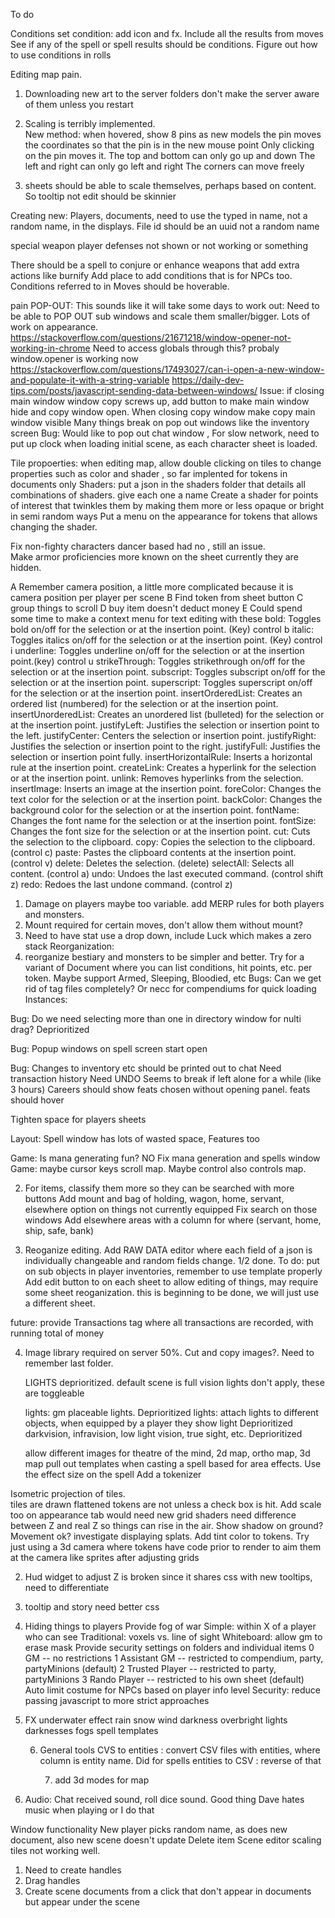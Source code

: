 To do

Conditions
    set condition: add icon and fx. Include all the results from moves
    See if any of the spell or spell results should be conditions. Figure out how to use conditions in rolls 

Editing map pain.

1) Downloading new art to the server folders don't make the server aware of them unless you restart
 
5) Scaling is terribly implemented.  
        New method: when hovered, show 8 pins as new models
        the pin moves the coordinates so that the pin is in the new mouse point
        Only clicking on the pin moves it.
        The top and bottom can only go up and down
        The left and right can only go left and right
        The corners can move freely

6) sheets should be able to scale themselves, perhaps based on content. So tooltip not edit should be skinnier
 
Creating new: Players, documents, need to use the typed in name, not a random name, in the displays. File id should be an uuid not a random name

special weapon player defenses not shown or not working or something

There should be a spell to conjure or enhance weapons that add extra actions like burnify
Add place to add conditions that is for NPCs too.
Conditions referred to in Moves should be hoverable.



pain POP-OUT:
     This sounds like it will take some days to work out:
    Need to be able to POP OUT sub windows and scale them smaller/bigger. Lots of work on appearance.
    https://stackoverflow.com/questions/21671218/window-opener-not-working-in-chrome
    Need to access globals through this? probaly window.opener is working now
    https://stackoverflow.com/questions/17493027/can-i-open-a-new-window-and-populate-it-with-a-string-variable
    https://daily-dev-tips.com/posts/javascript-sending-data-between-windows/
    Issue: if closing main window window copy screws up, add button to make main window hide and copy window open. When closing copy window make copy main window visible
    Many things break on pop out windows like the inventory screen
    Bug: Would like to pop out chat window ,
For slow network, need to put up clock when loading initial scene, as each character sheet is loaded.
 
Tile propoerties: when editing map, allow double clicking on tiles to change properties such as color and shader , so far implented for tokens in documents only
    Shaders: put a json in the shaders folder that details all combinations of shaders. give each one a name
    Create a shader for points of interest that twinkles them by making them more or less opaque or bright in semi random ways
    Put a menu on the appearance for tokens that allows changing the shader.

Fix non-fighty characters dancer based had no , still an issue.   
Make armor proficiencies more known on the sheet currently they are hidden.  
   
A Remember camera position, a little more complicated because it is camera position per player per scene
B Find token from sheet button
C group things to scroll 
D buy item doesn't deduct money
E Could spend some time to make a context menu for text editing with these
    bold: Toggles bold on/off for the selection or at the insertion point. (Key) control b
    italic: Toggles italics on/off for the selection or at the insertion point. (Key) control i
    underline: Toggles underline on/off for the selection or at the insertion point.(key) control u
    strikeThrough: Toggles strikethrough on/off for the selection or at the insertion point.
    subscript: Toggles subscript on/off for the selection or at the insertion point.
    superscript: Toggles superscript on/off for the selection or at the insertion point.
    insertOrderedList: Creates an ordered list (numbered) for the selection or at the insertion point.
    insertUnorderedList: Creates an unordered list (bulleted) for the selection or at the insertion point.
    justifyLeft: Justifies the selection or insertion point to the left.
    justifyCenter: Centers the selection or insertion point.
    justifyRight: Justifies the selection or insertion point to the right.
    justifyFull: Justifies the selection or insertion point fully.
    insertHorizontalRule: Inserts a horizontal rule at the insertion point.
    createLink: Creates a hyperlink for the selection or at the insertion point.
    unlink: Removes hyperlinks from the selection.
    insertImage: Inserts an image at the insertion point.
    foreColor: Changes the text color for the selection or at the insertion point.
    backColor: Changes the background color for the selection or at the insertion point.
    fontName: Changes the font name for the selection or at the insertion point.
    fontSize: Changes the font size for the selection or at the insertion point.
    cut: Cuts the selection to the clipboard.
    copy: Copies the selection to the clipboard. (control c)
    paste: Pastes the clipboard contents at the insertion point. (control v)
    delete: Deletes the selection. (delete)
    selectAll: Selects all content. (control a)
    undo: Undoes the last executed command. (control shift z)
    redo: Redoes the last undone command. (control z)
    
1. Damage on players maybe too variable. add MERP rules for both players and monsters. 
3. Mount required for certain moves, don't allow them without mount?
4. Need to have stat use a drop down, include Luck which makes a zero stack
Reorganization:
5. reorganize bestiary and monsters to be simpler and better. Try for a variant of Document where you can list conditions, hit points, etc. per token. Maybe support Armed, Sleeping, Bloodied, etc
Bugs:
    Can we get rid of tag files completely? Or necc for compendiums for quick loading
Instances:
 
 
Bug: Do we need selecting more than one in directory window  for nulti drag? Deprioritized 

Bug: Popup windows on spell screen start open 

 
Bug: Changes to inventory etc should be printed out to chat
Need transaction history
Need UNDO
Seems to break if left alone for a while (like 3 hours)
Careers should show feats chosen without opening panel. feats should hover
 
Tighten space for players sheets

Layout: Spell window has lots of wasted space, Features too


Game: Is mana generating fun? NO Fix mana generation and spells window
Game: maybe cursor keys scroll map. Maybe control also controls map.


2. For items, classify them more so they can be searched with more buttons
    Add mount and bag of holding, wagon, home, servant, elsewhere option on things not currently equipped
    Fix search on those windows
    Add elsewhere areas with a column for where (servant, home, ship, safe, bank)


3. Reoganize editing.
    Add RAW DATA editor where each field of a json is individually changeable and random fields change. 1/2 done. To do: put on sub objects in player inventories, remember to use template properly
    Add edit button to on each sheet to allow editing of things, may require some sheet reoganization. this is beginning to be done, we will just use a different sheet.


future: provide Transactions tag where all transactions are recorded, with running total of money
 

4. Image library required on server 50%. Cut and copy images?. Need to remember last folder.

    LIGHTS deprioritized. default scene is full vision lights don't apply, these are toggleable
      
    lights: gm placeable lights. Deprioritized
    lights: attach lights to different objects, when equipped by a player they show light Deprioritized
    darkvision, infravision, low light vision, true sight, etc. Deprioritized

    allow different images for theatre of the mind, 2d map, ortho map, 3d map
      pull out templates when casting a spell based for area effects. Use the effect size on the spell
    Add a tokenizer

Isometric projection of tiles.  
    tiles are drawn flattened
    tokens are not unless a check box is hit. Add scale too on appearance tab
    would need new grid shaders
    need difference between Z and real Z so things can rise in the air. Show shadow on ground? Movement ok?
    investigate displaying splats.
    Add tint color to tokens.
    Try just using a 3d camera where tokens have code prior to render to aim them at the camera like sprites after adjusting grids


2. Hud widget to adjust Z is broken since it shares css with new tooltips, need to differentiate
     
3. tooltip and story need better css

  4. Hiding things to players
    Provide fog of war
        Simple: within X of a player who can see
        Traditional: voxels vs. line of sight
        Whiteboard: allow gm to erase mask
    Provide security settings on folders and individual items
       0 GM -- no restrictions
       1  Assistant GM -- restricted to compendium, party, partyMinions (default)
       2  Trusted Player -- restricted to party, partyMinions
       3 Rando Player -- restricted to his own sheet (default)
    Auto limit costume for NPCs based on player info level
    Security: reduce passing javascript to more strict approaches

5. FX
    underwater effect
    rain
    snow
    wind
    darkness
    overbright
    lights
    darknesses
    fogs
    spell templates

    6. General tools
        CVS to entities : convert CSV files with entities, where column is entity name. Did for spells
        entities to CSV : reverse of that


        7. add 3d modes for map

8. Audio: Chat received sound, roll dice sound. Good thing Dave hates music when playing or I do that

Window functionality
New player picks random name, as does new document, also new scene doesn't update
Delete item
Scene editor scaling tiles not working well. 
1) Need to create handles
2) Drag handles
3) Create scene documents from a click that don't appear in documents but appear under the scene
